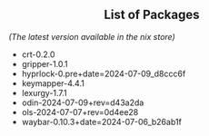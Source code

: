 <!--- This list was auto-generated by ./helper.sh. DO NOT edit this file manually. -->

<h2 align="center">List of Packages</h2>

_(The latest version available in the nix store)_

- crt-0.2.0
- gripper-1.0.1
- hyprlock-0.pre+date=2024-07-09_d8ccc6f
- keymapper-4.4.1
- lexurgy-1.7.1
- odin-2024-07-09+rev=d43a2da
- ols-2024-07-07+rev=0d4ee28
- waybar-0.10.3+date=2024-07-06_b26ab1f
